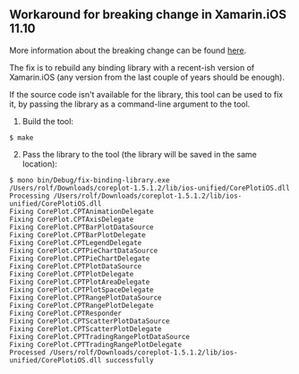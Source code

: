 Workaround for breaking change in Xamarin.iOS 11.10
---------------------------------------------------

More information about the breaking change can be found [here](https://developer.xamarin.com/releases/ios/xamarin.ios_11/xamarin.ios_11.10/#More_information_about_3832).

The fix is to rebuild any binding library with a recent-ish version of
Xamarin.iOS (any version from the last couple of years should be enough).

If the source code isn't available for the library, this tool can be used to
fix it, by passing the library as a command-line argument to the tool.

1. Build the tool:

```shell
$ make
```

2. Pass the library to the tool (the library will be saved in the same location):

```shell
$ mono bin/Debug/fix-binding-library.exe /Users/rolf/Downloads/coreplot-1.5.1.2/lib/ios-unified/CorePlotiOS.dll
Processing /Users/rolf/Downloads/coreplot-1.5.1.2/lib/ios-unified/CorePlotiOS.dll
Fixing CorePlot.CPTAnimationDelegate
Fixing CorePlot.CPTAxisDelegate
Fixing CorePlot.CPTBarPlotDataSource
Fixing CorePlot.CPTBarPlotDelegate
Fixing CorePlot.CPTLegendDelegate
Fixing CorePlot.CPTPieChartDataSource
Fixing CorePlot.CPTPieChartDelegate
Fixing CorePlot.CPTPlotDataSource
Fixing CorePlot.CPTPlotDelegate
Fixing CorePlot.CPTPlotAreaDelegate
Fixing CorePlot.CPTPlotSpaceDelegate
Fixing CorePlot.CPTRangePlotDataSource
Fixing CorePlot.CPTRangePlotDelegate
Fixing CorePlot.CPTResponder
Fixing CorePlot.CPTScatterPlotDataSource
Fixing CorePlot.CPTScatterPlotDelegate
Fixing CorePlot.CPTTradingRangePlotDataSource
Fixing CorePlot.CPTTradingRangePlotDelegate
Processed /Users/rolf/Downloads/coreplot-1.5.1.2/lib/ios-unified/CorePlotiOS.dll successfully
```
